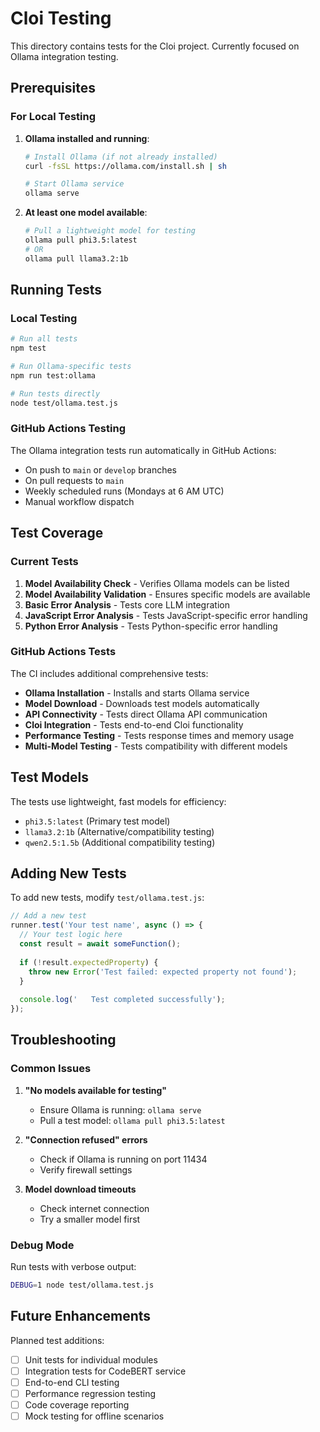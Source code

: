 # Cloi Testing

This directory contains tests for the Cloi project. Currently focused on Ollama integration testing.

## Prerequisites

### For Local Testing
1. **Ollama installed and running**:
   ```bash
   # Install Ollama (if not already installed)
   curl -fsSL https://ollama.com/install.sh | sh
   
   # Start Ollama service
   ollama serve
   ```

2. **At least one model available**:
   ```bash
   # Pull a lightweight model for testing
   ollama pull phi3.5:latest
   # OR
   ollama pull llama3.2:1b
   ```

## Running Tests

### Local Testing
```bash
# Run all tests
npm test

# Run Ollama-specific tests
npm run test:ollama

# Run tests directly
node test/ollama.test.js
```

### GitHub Actions Testing
The Ollama integration tests run automatically in GitHub Actions:
- On push to `main` or `develop` branches
- On pull requests to `main`
- Weekly scheduled runs (Mondays at 6 AM UTC)
- Manual workflow dispatch

## Test Coverage

### Current Tests
1. **Model Availability Check** - Verifies Ollama models can be listed
2. **Model Availability Validation** - Ensures specific models are available
3. **Basic Error Analysis** - Tests core LLM integration
4. **JavaScript Error Analysis** - Tests JavaScript-specific error handling
5. **Python Error Analysis** - Tests Python-specific error handling

### GitHub Actions Tests
The CI includes additional comprehensive tests:
- **Ollama Installation** - Installs and starts Ollama service
- **Model Download** - Downloads test models automatically
- **API Connectivity** - Tests direct Ollama API communication
- **Cloi Integration** - Tests end-to-end Cloi functionality
- **Performance Testing** - Tests response times and memory usage
- **Multi-Model Testing** - Tests compatibility with different models

## Test Models

The tests use lightweight, fast models for efficiency:
- `phi3.5:latest` (Primary test model)
- `llama3.2:1b` (Alternative/compatibility testing)
- `qwen2.5:1.5b` (Additional compatibility testing)

## Adding New Tests

To add new tests, modify `test/ollama.test.js`:

```javascript
// Add a new test
runner.test('Your test name', async () => {
  // Your test logic here
  const result = await someFunction();
  
  if (!result.expectedProperty) {
    throw new Error('Test failed: expected property not found');
  }
  
  console.log('   Test completed successfully');
});
```

## Troubleshooting

### Common Issues

1. **"No models available for testing"**
   - Ensure Ollama is running: `ollama serve`
   - Pull a test model: `ollama pull phi3.5:latest`

2. **"Connection refused" errors**
   - Check if Ollama is running on port 11434
   - Verify firewall settings

3. **Model download timeouts**
   - Check internet connection
   - Try a smaller model first

### Debug Mode

Run tests with verbose output:
```bash
DEBUG=1 node test/ollama.test.js
```

## Future Enhancements

Planned test additions:
- [ ] Unit tests for individual modules
- [ ] Integration tests for CodeBERT service
- [ ] End-to-end CLI testing
- [ ] Performance regression testing
- [ ] Code coverage reporting
- [ ] Mock testing for offline scenarios 